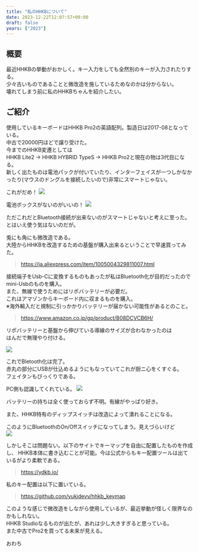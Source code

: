 ```yaml
---
title: "私のHHKBについて"
date: 2023-12-22T12:07:57+09:00
draft: false
years: ["2023"]
---
```

## 概要
最近HHKBの挙動がおかしく。キー入力をしても全然別のキーが入力されたりする。  
少々古いものであることと微改造を施しているためなのかは分からない。  
壊れてしまう前に私のHHKBちゃんを紹介したい。 
## ご紹介 
使用しているキーボードはHHKB Pro2の英語配列。製造日は2017-08となっている。  
中古で20000円ほどで譲り受けた。  
今までのHHKB変遷としては  
HHKB Lite2 → HHKB HYBRID TypeS → HHKB Pro2と現在の物は3代目になる。  
新しく出たものは電池パックが付いていたり、インターフェイスが一つしかなかったり(マウスのドングルを接続したいので)非常にスマートじゃない。  

これがだめ！
![](/images/20231222/SS2023-12-2212.30.35.jpg)  

電池ボックスがないのがいいの！
![](/images/20231222/20231222_175050.jpg)

ただこれだとBluetooth接続が出来ないのがスマートじゃないと考えに至った。  
とはいえ使う気はないのだが。   

兎にも角にも微改造である。  
大陸からHHKBを改造するための基盤が購入出来るということで早速買ってみた。  

> https://ja.aliexpress.com/item/1005004329811007.html

接続端子をUsb-Cに変換するものもあったが私はBluetooth化が目的だったので  
mini-Usbのものを購入。  
また、無線で使うためにはリポバッテリーが必要だ。  
これはアマゾンからキーボード内に収まるものを購入。  
※海外輸入だと規制に引っかかりバッテリーが届かない可能性があるとのこと。  

> https://www.amazon.co.jp/gp/product/B08DCVCB6H/

リポバッテリーと基盤から伸びている導線のサイズが合わなかったのは  
はんだで無理やり付ける。  

![](/images/20231222/20221103_135660.jpg)

これでBletooth化は完了。  
赤丸の部分にUSBが仕込めるようにもなっていてこれが厨ニ心をくすぐる。  
フェイタンもびっくりである。  

PC側も認識してくれている。
![](/images/20231222/SS2023-12-2217.03.09.jpg)
  
バッテリーの持ちは全く使っておらず不明。有線がやっぱり好き。

また、HHKB特有のディップスイッチは改造によって潰れることになる。  

このようにBluetoothのOn/Offスイッチになってしまう。見えづらいけど  
![](/images/20231222/20231222_121526.jpg)

しかしそこは問題ない。以下のサイトでキーマップを自由に配置したものを作成し、
HHKB本体に書き込むことが可能。今は公式からもキー配置ツールは出ているがより柔軟である。

> https://ydkb.io/

私のキー配置は以下に置いている。  
> https://github.com/yukidevv/hhkb_keymap

このような感じで微改造をしながら使用しているが、最近挙動が怪しく限界なのかもしれない。  
HHKB Studioなるものが出たが、あれは少し大きすぎると思っている。  
また中古でPro2を買ってる未来が見える。  

おわち